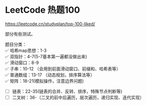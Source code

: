 # LeetCode 热题100
https://leetcode.cn/studyplan/top-100-liked/

部分有些测试。

题目分类：  
✅ 哈希map思想：1-3  
✅ 双指针：4-7(5-7基本第一遍都没做出来)  
✅ 滑动窗口：8-9  
✅ 子串：10-12 （会用到前面滑动窗口、前缀和、哈希表等）  
✅ 普通数组：13-17 （动态规划，排序算法等）    
✅ 矩阵：18-21(模拟操作，注意边界问题)  
- [ ] 链表：22-35(链表的合并、反转、排序，特殊节点判断等)
- [ ] 二叉树：36-（二叉的前中后遍历，层次遍历，递归实现、迭代实现）